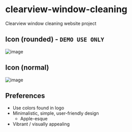 # clearview-window-cleaning
Clearview window cleaning website project

## Icon (rounded) - `DEMO USE ONLY`

![image](https://github.com/RevvifiWebsites/clearview-window-cleaning/assets/66228004/f550f17d-d8f5-4c40-921d-b0f57eda7bc4)

## Icon (normal)

![image](https://github.com/RevvifiWebsites/clearview-window-cleaning/assets/66228004/95d3e57b-6140-443e-b764-281953bf5c1a)

## Preferences

- Use colors found in logo
- Minimalistic, simple, user-friendly design
  - Apple-esque
- Vibrant / visually appealing 
